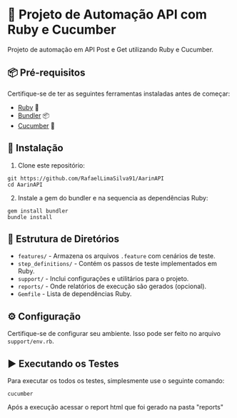 # 🚀 Projeto de Automação API com Ruby e Cucumber

Projeto de automação em API Post e Get utilizando Ruby e Cucumber.

## 📦 Pré-requisitos

Certifique-se de ter as seguintes ferramentas instaladas antes de começar:

- [Ruby](https://www.ruby-lang.org/) 🧩
- [Bundler](https://bundler.io/) 📦
- [Cucumber](https://cucumber.io/) 🥒

## 🔧 Instalação 

1. Clone este repositório:

```shell
git https://github.com/RafaelLimaSilva91/AarinAPI
cd AarinAPI
```

2. Instale a gem do bundler e na sequencia as dependências Ruby:

```shell
gem install bundler
bundle install
```

## 📁 Estrutura de Diretórios 

- `features/` - Armazena os arquivos `.feature` com cenários de teste.
- `step_definitions/` - Contém os passos de teste implementados em Ruby.
- `support/` - Inclui configurações e utilitários para o projeto.
- `reports/` - Onde relatórios de execução são gerados (opcional).
- `Gemfile` - Lista de dependências Ruby.

## ⚙️ Configuração 

Certifique-se de configurar seu ambiente. Isso pode ser feito no arquivo `support/env.rb`.

## ▶️ Executando os Testes 

Para executar os todos os testes, simplesmente use o seguinte comando:

```shell
cucumber
```

Após a execução acessar o report html que foi gerado na pasta "reports"
